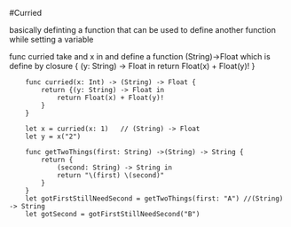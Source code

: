 
#Curried

basically definting a function that can be used to define another function while setting a variable 

func curried take and x in and define a function (String)->Float which is define by closure
          {
              (y: String) -> Float in
              return Float(x) + Float(y)!
          }

        func curried(x: Int) -> (String) -> Float {
            return {(y: String) -> Float in
                return Float(x) + Float(y)!
            }
        }

        let x = curried(x: 1)   // (String) -> Float
        let y = x("2")

        func getTwoThings(first: String) ->(String) -> String {
            return {
                (second: String) -> String in
                return "\(first) \(second)"
            }
        }
        let gotFirstStillNeedSecond = getTwoThings(first: "A") //(String) -> String
        let gotSecond = gotFirstStillNeedSecond("B")
